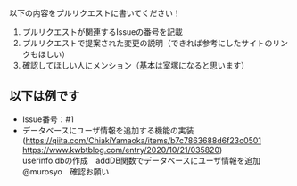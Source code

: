 以下の内容をプルリクエストに書いてください！
1. プルリクエストが関連するIssueの番号を記載
2. プルリクエストで提案された変更の説明（できれば参考にしたサイトのリンクもほしい）
3. 確認してほしい人にメンション（基本は室塚になると思います）

以下は例です
-----------
- Issue番号：#1
- データベースにユーザ情報を追加する機能の実装(https://qiita.com/ChiakiYamaoka/items/b7c7863688d6f23c0501 https://www.kwbtblog.com/entry/2020/10/21/035820)<br>
userinfo.dbの作成　addDB関数でデータベースにユーザ情報を追加<br>
@murosyo　確認お願い
